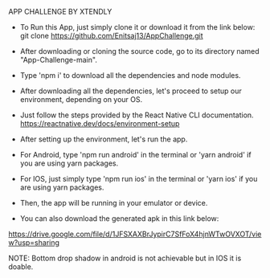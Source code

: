 APP CHALLENGE BY XTENDLY

- To Run this App, just simply clone it or download it from the link below:
git clone https://github.com/Enitsaj13/AppChallenge.git

- After downloading or cloning the source code, go to its directory named "App-Challenge-main".

- Type 'npm i' to download all the dependencies and node modules. 

- After downloading all the dependencies, let's proceed to setup our environment, depending on your OS.

- Just follow the steps provided by the React Native CLI documentation.
https://reactnative.dev/docs/environment-setup

- After setting up the environment, let's run the app.

- For Android, type 'npm run android' in the terminal or 'yarn android' if you are using yarn packages.

- For IOS, just simply type 'npm run ios' in the terminal or 'yarn ios' if you are using yarn packages.

- Then, the app will be running in your emulator or device.

- You can also download the generated apk in this link below: 

https://drive.google.com/file/d/1JFSXAXBrJypirC7SfFoX4hjnWTwOVXOT/view?usp=sharing


NOTE: Bottom drop shadow in android is not achievable but in IOS it is doable. 




